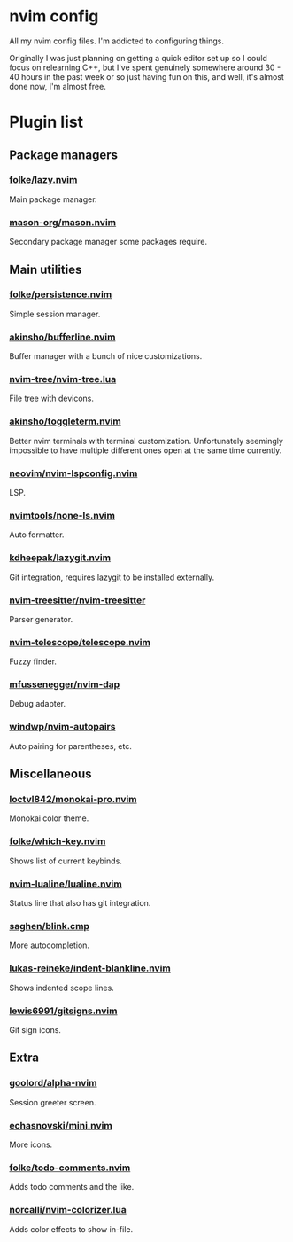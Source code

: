 # nvim config
All my nvim config files.
I'm addicted to configuring things.

Originally I was just planning on getting a quick editor set up so I could focus on relearning C++, but I've spent genuinely somewhere around 30 - 40 hours in the past week or so just having fun on this, and well, it's almost done now, I'm almost free.

# Plugin list

## Package managers

### [folke/lazy.nvim](https://github.com/folke/lazy.nvim)
Main package manager.

### [mason-org/mason.nvim](https://github.com/mason-org/mason.nvim)
Secondary package manager some packages require.

## Main utilities

### [folke/persistence.nvim](https://github.com/folke/persistence.nvim)
Simple session manager.

### [akinsho/bufferline.nvim](https://github.com/akinsho/bufferline.nvim)
Buffer manager with a bunch of nice customizations.

### [nvim-tree/nvim-tree.lua](https://github.com/nvim-tree/nvim-tree.lua)
File tree with devicons.

### [akinsho/toggleterm.nvim](https://github.com/)
Better nvim terminals with terminal customization. Unfortunately seemingly impossible to have multiple different ones open at the same time currently.

### [neovim/nvim-lspconfig.nvim](https://github.com/neovim/nvim-lspconfig.nvim)
LSP.

### [nvimtools/none-ls.nvim](https://github.com/nvimtools/none-ls.nvim)
Auto formatter.

### [kdheepak/lazygit.nvim](https://github.com/kdheepak/lazygit.nvim)
Git integration, requires lazygit to be installed externally.

### [nvim-treesitter/nvim-treesitter](https://github.com/nvim-treesitter/nvim-treesitter)
Parser generator.

### [nvim-telescope/telescope.nvim](https://github.com/nvim-telescope/telescope.nvim)
Fuzzy finder.

### [mfussenegger/nvim-dap](https://github.com/mfussenegger/nvim-dap)
Debug adapter.

### [windwp/nvim-autopairs](https://github.com/windwp/nvim-autopairs)
Auto pairing for parentheses, etc.

## Miscellaneous

### [loctvl842/monokai-pro.nvim](https://github.com/loctvl842/monokai-pro.nvim)
Monokai color theme.

### [folke/which-key.nvim](https://github.com/folke/which-key.nvim)
Shows list of current keybinds.

### [nvim-lualine/lualine.nvim](https://github.com/nvim-lualine/lualine.nvim)
Status line that also has git integration.

### [saghen/blink.cmp](https://github.com/saghen/blink.cmp)
More autocompletion.

### [lukas-reineke/indent-blankline.nvim](https://github.com/lukas-reineke/indent-blankline.nvim)
Shows indented scope lines.

### [lewis6991/gitsigns.nvim](https://github.com/lewis6991/gitsigns.nvim)
Git sign icons.

## Extra

### [goolord/alpha-nvim](https://github.com/goolord/alpha-nvim)
Session greeter screen.

### [echasnovski/mini.nvim](https://github.com/echasnovski/mini.nvim)
More icons.

### [folke/todo-comments.nvim](https://github.com/folke/todo-comments.nvim)
Adds todo comments and the like.

### [norcalli/nvim-colorizer.lua](https://github.com/norcalli/nvim-colorizer.lua)
Adds color effects to show in-file.
